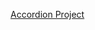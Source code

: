 
[Accordion Project](https://6345f5bbd89fce000953b4f4--accordion-project33.netlify.app/)
[](https://github.com/Cansuoztas/Accordion-Project/blob/main/idea.png)
